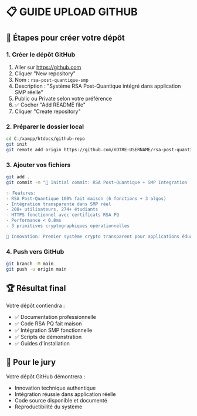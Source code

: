# 📋 GUIDE UPLOAD GITHUB

## 🎯 Étapes pour créer votre dépôt

### 1. Créer le dépôt GitHub
1. Aller sur https://github.com
2. Cliquer "New repository"
3. Nom : `rsa-post-quantique-smp`
4. Description : "Système RSA Post-Quantique intégré dans application SMP réelle"
5. Public ou Private selon votre préférence
6. ✅ Cocher "Add README file"
7. Cliquer "Create repository"

### 2. Préparer le dossier local
```bash
cd C:/xampp/htdocs/github-repo
git init
git remote add origin https://github.com/VOTRE-USERNAME/rsa-post-quantique-smp.git
```

### 3. Ajouter vos fichiers
```bash
git add .
git commit -m "🚀 Initial commit: RSA Post-Quantique + SMP Integration

✨ Features:
- RSA Post-Quantique 100% fait maison (6 fonctions + 3 algos)
- Intégration transparente dans SMP réel
- 208+ utilisateurs, 274+ étudiants
- HTTPS fonctionnel avec certificats RSA PQ
- Performance < 0.8ms
- 3 primitives cryptographiques opérationnelles

🔐 Innovation: Premier système crypto transparent pour applications éducatives"
```

### 4. Push vers GitHub
```bash
git branch -M main
git push -u origin main
```

## 🏆 Résultat final
Votre dépôt contiendra :
- ✅ Documentation professionnelle
- ✅ Code RSA PQ fait maison
- ✅ Intégration SMP fonctionnelle  
- ✅ Scripts de démonstration
- ✅ Guides d'installation

## 🎯 Pour le jury
Votre dépôt GitHub démontrera :
- Innovation technique authentique
- Intégration réussie dans application réelle
- Code source disponible et documenté
- Reproductibilité du système
